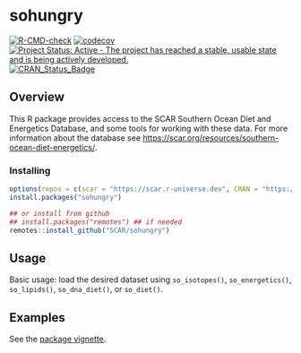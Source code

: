
<!-- README.md is generated from README.Rmd. Please edit that file -->

# sohungry

[![R-CMD-check](https://github.com/SCAR/sohungry/workflows/R-CMD-check/badge.svg)](https://github.com/SCAR/sohungry/actions)
[![codecov](https://codecov.io/gh/SCAR/sohungry/branch/master/graph/badge.svg)](https://codecov.io/gh/SCAR/sohungry)
[![Project Status: Active - The project has reached a stable, usable
state and is being actively
developed.](http://www.repostatus.org/badges/latest/active.svg)](http://www.repostatus.org/#active)
[![CRAN\_Status\_Badge](http://www.r-pkg.org/badges/version/sohungry)](http://cran.r-project.org/web/packages/sohungry)

## Overview

This R package provides access to the SCAR Southern Ocean Diet and
Energetics Database, and some tools for working with these data. For
more information about the database see
<https://scar.org/resources/southern-ocean-diet-energetics/>.

### Installing

``` r
options(repos = c(scar = "https://scar.r-universe.dev", CRAN = "https://cloud.r-project.org"))
install.packages("sohungry")

## or install from github
## install.packages("remotes") ## if needed
remotes::install_github("SCAR/sohungry")
```

## Usage

Basic usage: load the desired dataset using `so_isotopes()`,
`so_energetics()`, `so_lipids()`, `so_dna_diet()`, or `so_diet()`.

## Examples

See the [package
vignette](https://scar.github.io/sohungry/articles/sohungry.html).
